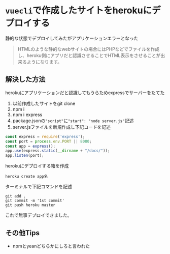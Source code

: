 # `vuecli`で作成したサイトをherokuにデプロイする
静的な状態でデプロイしてみたがアプリケーションエラーとなった
> HTMLのような静的なwebサイトの場合にはPHPなどでファイルを作成し、heroku側にアプリだと認識させることでHTML表示をさせることが出来るようになります。  


## 解決した方法
herokuにアプリケーションだと認識してもうらためexpressでサーバーをたてた
1. 以前作成したサイトをgit clone  
1. npm i  
1. npm i express  
1. package.jsonの`"script"`に`"start": "node server.js"`記述
1. server.jsファイルを新規作成し下記コードを記述
```js:server.js
const express = require('express');
const port = process.env.PORT || 8080;
const app = express();
app.use(express.static(__dirname + "/docs/"));
app.listen(port);
```
herokuにデプロイする箱を作成
```
heroku create app名
```
ターミナルで下記コマンドを記述
```
git add .
git commit -m '1st commit'
git push heroku master
```
これで無事デプロイできました。

## その他Tips
- npmとyeanどちらかにしろと言われた